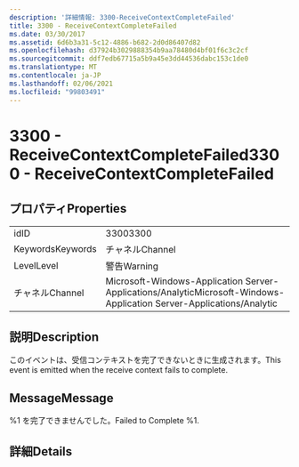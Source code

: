 ```yaml
---
description: '詳細情報: 3300-ReceiveContextCompleteFailed'
title: 3300 - ReceiveContextCompleteFailed
ms.date: 03/30/2017
ms.assetid: 6d6b3a31-5c12-4886-b682-2d0d86407d82
ms.openlocfilehash: d37924b3029888354b9aa78480d4bf01f6c3c2cf
ms.sourcegitcommit: ddf7edb67715a5b9a45e3dd44536dabc153c1de0
ms.translationtype: MT
ms.contentlocale: ja-JP
ms.lasthandoff: 02/06/2021
ms.locfileid: "99803491"
---
```

# <a name="3300---receivecontextcompletefailed"></a><span data-ttu-id="991bf-103">3300 - ReceiveContextCompleteFailed</span><span class="sxs-lookup"><span data-stu-id="991bf-103">3300 - ReceiveContextCompleteFailed</span></span>

## <a name="properties"></a><span data-ttu-id="991bf-104">プロパティ</span><span class="sxs-lookup"><span data-stu-id="991bf-104">Properties</span></span>  
  
|||  
|-|-|  
|<span data-ttu-id="991bf-105">id</span><span class="sxs-lookup"><span data-stu-id="991bf-105">ID</span></span>|<span data-ttu-id="991bf-106">3300</span><span class="sxs-lookup"><span data-stu-id="991bf-106">3300</span></span>|  
|<span data-ttu-id="991bf-107">Keywords</span><span class="sxs-lookup"><span data-stu-id="991bf-107">Keywords</span></span>|<span data-ttu-id="991bf-108">チャネル</span><span class="sxs-lookup"><span data-stu-id="991bf-108">Channel</span></span>|  
|<span data-ttu-id="991bf-109">Level</span><span class="sxs-lookup"><span data-stu-id="991bf-109">Level</span></span>|<span data-ttu-id="991bf-110">警告</span><span class="sxs-lookup"><span data-stu-id="991bf-110">Warning</span></span>|  
|<span data-ttu-id="991bf-111">チャネル</span><span class="sxs-lookup"><span data-stu-id="991bf-111">Channel</span></span>|<span data-ttu-id="991bf-112">Microsoft-Windows-Application Server-Applications/Analytic</span><span class="sxs-lookup"><span data-stu-id="991bf-112">Microsoft-Windows-Application Server-Applications/Analytic</span></span>|  
  
## <a name="description"></a><span data-ttu-id="991bf-113">説明</span><span class="sxs-lookup"><span data-stu-id="991bf-113">Description</span></span>  

 <span data-ttu-id="991bf-114">このイベントは、受信コンテキストを完了できないときに生成されます。</span><span class="sxs-lookup"><span data-stu-id="991bf-114">This event is emitted when the receive context fails to complete.</span></span>  
  
## <a name="message"></a><span data-ttu-id="991bf-115">Message</span><span class="sxs-lookup"><span data-stu-id="991bf-115">Message</span></span>  

 <span data-ttu-id="991bf-116">%1 を完了できませんでした。</span><span class="sxs-lookup"><span data-stu-id="991bf-116">Failed to Complete %1.</span></span>  
  
## <a name="details"></a><span data-ttu-id="991bf-117">詳細</span><span class="sxs-lookup"><span data-stu-id="991bf-117">Details</span></span>
